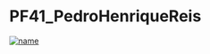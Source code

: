 # PF41_PedroHenriqueReis
[![name](https://github.com/PedroXA/calculadora_pace/blob/main/print.png)](https://pedroxa.github.io/calculadora_pace/)
